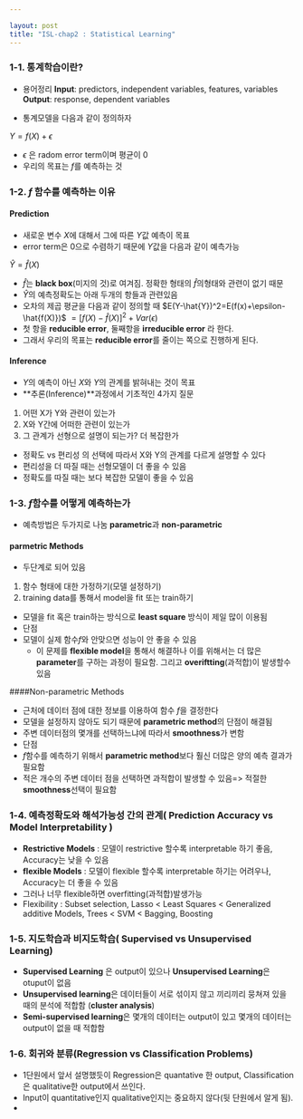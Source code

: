 ```yaml
---

layout: post
title: "ISL-chap2 : Statistical Learning"
---
```


### 1-1. 통계학습이란?
- 용어정리
 **Input**: predictors, independent variables, features, variables
 **Output**: response, dependent variables

- 통계모델을 다음과 같이 정의하자
 
 $Y=f(X)+\epsilon$

 - $\epsilon$ 은 radom error term이며 평균이 0
 - 우리의 목표는 $f$를 예측하는 것

### 1-2. $f$ 함수를 예측하는 이유
#### Prediction
- 새로운 변수 $X$에 대해서 그에 따른 $Y$값 예측이 목표
- error term은 0으로 수렴하기 때문에 $Y$값을 다음과 같이 예측가능
 
 $\hat{Y}=\hat{f}(X)$
 
 - $\hat{f}$는 **black box**(미지의 것)로 여겨짐. 정확한 형태의 $\hat{f}$의형태와 관련이 없기 때문
- $\hat{Y}$의 예측정확도는 아래 두개의 항들과 관련있음
 - 오차의 제곱 평균을 다음과 같이 정의할 때
$E(Y-\hat{Y})^2=E(f(x)+\epsilon-\hat{f(X)})$
$=[f(X)-\hat{f}(X)]^2 + Var(\epsilon)$
 - 첫 항을 **reducible error**, 둘째항을 **irreducible error** 라 한다.
- 그래서 우리의 목표는 **reducible error**를 줄이는 쪽으로 진행하게 된다.

#### Inference
 - $Y$의 예측이 아닌 $X$와 $Y$의 관계를 밝혀내는 것이 목표
 - **추론(Inference)**과정에서 기초적인 4가지 질문
  1) 어떤 X가 Y와 관련이 있는가
  2) X와 Y간에 어떠한 관련이 있는가
  3) 그 관계가 선형으로 설명이 되는가? 더 복잡한가

 - 정확도 vs 편리성 의 선택에 따라서 X와 Y의 관계를 다르게 설명할 수 있다
  - 편리성을 더 따질 때는 선형모델이 더 좋을 수 있음
  - 정확도를 따질 때는 보다 복잡한 모델이 좋을 수 있음

### 1-3. $f$함수를 어떻게 예측하는가
- 예측방법은 두가지로 나눔 **parametric**과 **non-parametric**

#### parmetric Methods
- 두단계로 되어 있음
1) 함수 형태에 대한 가정하기(모델 설정하기)
2) training data를 통해서 model을 fit 또는 train하기
 - 모델을 fit 혹은 train하는 방식으로 **least square** 방식이 제일 많이 이용됨
- 단점
 - 모델이 실제 함수$f$와 안맞으면 성능이 안 좋을 수 있음
   - 이 문제를 **flexible model**을 통해서 해결하나 이를 위해서는 더 많은 **parameter**를 구하는 과정이 필요함. 그리고 **overiftting**(과적합)이 발생할수 있음

####Non-parametric Methods
- 근처에 데이터 점에 대한 정보를 이용하여 함수 $f$을 결정한다
- 모델을 설정하지 않아도 되기 때문에 **parametric method**의 단점이 해결됨
- 주변 데이터점의 몇개를 선택하느냐에 따라서 **smoothness**가 변함
- 단점
 - $f$함수를 예측하기 위해서 **parametric method**보다 훨신 더많은 양의 예측 결과가 필요함
 - 적은 개수의 주변 데이터 점을 선택하면 과적합이 발생할 수 있음=> 적절한 **smoothness**선택이 필요함

### 1-4. 예측정확도와 해석가능성 간의 관계( Prediction Accuracy vs Model Interpretability )
 - **Restrictive Models** : 모델이 restrictive 할수록 interpretable 하기 좋음, Accuracy는 낮을 수 있음
 - **flexible Models** : 모델이 flexible 할수록 interpretable 하기는 어려우나, Accuracy는 더 좋을 수 있음
  - 그러나 너무 flexible하면 overfitting(과적합)발생가능
 - Flexibility : Subset selection, Lasso < Least Squares < Generalized additive Models, Trees < SVM < Bagging, Boosting
 

### 1-5. 지도학습과 비지도학습( Supervised vs Unsupervised Learning)
- **Supervised Learning** 은 output이 있으나 **Unsupervised Learning**은 otuput이 없음
- **Unsupervised learning**은 데이터들이 서로 섞이지 않고 끼리끼리 뭉쳐져 있을 때의 분석에 적합함 (**cluster analysis**)
- **Semi-supervised learning**은 몇개의 데이터는 output이 있고 몇개의 데이터는 output이 없을 때 적합함

### 1-6. 회귀와 분류(Regression vs Classification Problems)
- 1단원에서 앞서 설명했듯이 Regression은 quantative 한 output, Classification은 qualitative한 output에서 쓰인다.
- Input이 quantitative인지 qualitative인지는 중요하지 않다(뒷 단원에서 알게 됨).
-
